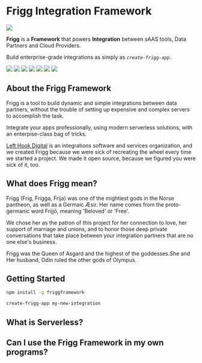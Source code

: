 # Frigg Integration Framework

<img src="Documentation/images/Frigg.png">

**Frigg** is a **Framework** that powers **Integration** between sAAS tools, Data Partners and Cloud Providers.

Build enterprise-grade integrations as simply as _`create-frigg-app`_.

<img src="https://img.shields.io/badge/build-warning-yellow"> <img src="https://img.shields.io/badge/coverage-72%25-orange"> <img src="https://img.shields.io/badge/funded-100%25-green"> <img src="https://img.shields.io/badge/tests-477%20passed%2C%202%20failed-orange"> <img src="https://img.shields.io/badge/chat-19%20online-blue"> <img src="https://img.shields.io/badge/bounties-35-green"> <img src="https://img.shields.io/badge/dependencies-up%20to%20date-green">

## About the Frigg Framework

Frigg is a tool to build dynamic and simple integrations between data partners, without the trouble of setting up expensive and complex servers to accomplish the task.

Integrate your apps professionally, using modern serverless solutions, with an enterpise-class bag of tricks.

<a href="https://lefthook.com/">Left Hook Digital</a> is an integrations software and services organization, and we created Frigg because we were sick of recreating the wheel every time we started a project. We made it open source, because we figured you were sick of it, too.

## What does Frigg mean?

Frigg (Frig, Frigga, Frija) was one of the mightiest gods in the Norse pantheon, as well as a Germaic Æsir. Her name comes from the proto-germanic word Frijjō, meaning 'Beloved' or 'Free'.

We chose her as the patron of this project for her connection to love, her support of marriage and unions, and to honor those deep private conversations that take place between your integration partners that are no one else's business.

Frigg was the Queen of Asgard and the highest of the goddesses.She and Her husband, Odin ruled the other gods of Olympus.

## Getting Started

```sh
npm install -g friggframework

create-frigg-app my-new-integration
```

## What is Serverless?

## Can I use the Frigg Framework in my own programs?
